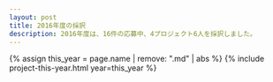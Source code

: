```yaml
---
layout: post
title: 2016年度の採択
description: 2016年度は、16件の応募中、4プロジェクト6人を採択しました。
---
```


{% assign this_year = page.name | remove: ".md" | abs %}
{% include project-this-year.html year=this_year %}
